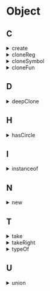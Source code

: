 # Object

## C

<details>
<summary>create</summary>

```js
function create(prototype, descriptors = {}) {
  function NOP() {}
  NOP.prototype = prototype;
  const empty = new NOP();
  Object.defineProperties(empty, descriptors);
  return empty;
}
```

</details>

<details>
<summary>cloneReg</summary>

```js
function cloneReg(reg) {
  const cloned = new reg.constructor(reg.source, reg.flags)
  cloned.lastIndex = reg.lastIndex
  return cloned;
}
```
</details>


<details>
<summary>cloneSymbol</summary>

```js
function cloneSymbol(target) {
  return Object(Symbol.prototype.valueOf.call(target))
}
```

</details>

<details>
<summary>cloneFun</summary>

```js
// 分箭头函数和普通函数
function cloneFun(fun) {
  const funString = fun.toString()
  // 箭头函数
  if (!fun.prototype) return eval(funString)

  // 普通函数
  const params = (/(?<=\()((.|\n)*?)(?=\))/.exec(funString) || [''])[0].split(',')
  const body = (/(?<=\{)((.|\n)*)(?=\})/.exec(funString) || [''])[0]
  return new Function(...params, body)
}

function cloneFun(fun) {
  try {
    eval(`var __clone_fun__ = ${fun.toString()}`)
    return __clone_fun__
  } catch (e) {
    return fun
  }
}
```

</details>

## D

<details>
<summary>deepClone</summary>

```js
function isObject(terget) {
  const type = typeof terget
  return target !== null && (type === 'object' || type === 'function')
}

const shallowSimpleTypes = [
  'String',
  'Number',
  'Boolean',
  'Error',
  'Date',
]
const shallowSpecialTypes = [
  'RegExp',
  'Symbol',
  'Funtion',
]
const shallowTypes = [...shallowSimpleTypes, ...shallowSpecialTypes]
const deepTypes = [
  'Map',
  'Set',
  'Array',
  'Object',
]
const TypeMap = [...shallowTypes, ...deepTypes].reduce((a, b) => (a[b] = b, a), {})

function getType(target) {
  const type = Object.prototype.toString.call(target)
  return /(?<=\[object\s)(\w+?)(?=\])/.exec(type)[0]
}

// 正则 函数 date Error 简单类型的包装类型
function cloneShallowType(type, target) {
  if (shallowSimpleTypes.includes(type)) return new targe.constructor(target)
  if (type === TypeMap.RegExp) return cloneReg(target)
  if (type === TypeMap.Function) return cloneFun(target)
  if (type === TypeMap.Symbol) return cloneSymbol(target)
}

function deepClone(target, map = new WeakMap()) {
  // 简单类型
  if (!isObject(target)) return target

  const type = getType(target)

  // 克隆不需要递归的对象
  if (shallowTypes.includes(type)) return cloneShallowType(type, target)

  // 初始化需要深度克隆的对象
  const cloned = new target.constructor()

  // 处理环
  if (map.get(target)) return target
  map.set(target, cloned)

  // 处理set
  if (type === TypeMap.Set) { 
    target.forEach(t => {
      cloned.add(deepClone(t, map))
    })
    return cloned;
  }

  // 处理map
  if (type === TypeMap.Map) {
     target.forEach((value, key) => {
      cloned.set(key, deepClone(value, map))
    })
  }
  
  // 处理数组
  if (type === TypeMap.Array) {
    cloned.push(...target.map(t => deepClone(t, map)))
    return cloned
  }

  // 处理普通对象
  Object.keys(target)
    .forEach(key => {
      cloned[key] = deepClone(target[key], map)
    })
  return cloned
}

```

</details>


## H

<details>
<summary>hasCircle</summary>

```js
function hasCircle(obj = {}) {
  const map = new Map()
  return (function loop(o) {
    return Object.keys(o).some(k => {
      const t = o[k]
      if (typeof t === 'object' && t !== null) {
        if (map.has(t)) return true;
        map.set(t)
        if (loop(t)) return true;
      }
    })
  })(obj)
}
```

</details>


## I

<details>
<summary>instanceof</summary>

```js
function myInstanceof(a, A) {
  // es 新标准
  if (A[Symbol.hasInstane]) return A[Symbol.hasInstane].call(A, a);

  while (true) {
    if (a === null) return false;
    if (a.__proto__ === A.prototype) return true;
    a = a.__proto__;
  }
}

// test
function A() {}
console.log(myInstanceof(new A(), A)); //
function B() {}
A.prototype = Object.create(B.prototype);
console.log(myInstanceof(new A(), B)); //
```

</details>

## N

<details>
<summary>new</summary>

```js
function myNew(A, ...args) {
  const empty = {};
  const result = (A.call(empty, ...args).empty.__proto__ = A.prototype);

  return result instanceof Object ? res : empty;
}
```
</details>

## T

<details>
<summary>take</summary>

```js
const take = (list, count = 1) => list.slice(0, count)
```
</details>


<details>
<summary>takeRight</summary>

```js
const takeRight = (list, count = 1) => list.slice(list.length - count, list.length)
```
</details>

<details>
<summary>typeOf</summary>

```js
function typeOf(target) {
  return /^\[object\s(\w+)\]$/.exec(Object.prototype.toString.call(target))[1].toLowerCase()
}
```
</details>


## U

<details>
<summary>union</summary>

```js
const union = (a = [], b = []) => [...new Set([...a,  ...b])]
```
</details>
